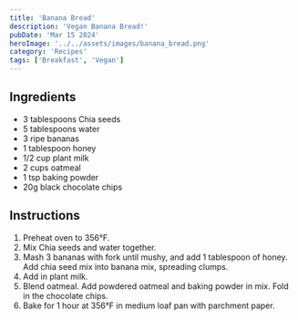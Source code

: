 ```yaml
---
title: 'Banana Bread'
description: 'Vegan Banana Bread!'
pubDate: 'Mar 15 2024'
heroImage: '../../assets/images/banana_bread.png'
category: 'Recipes'
tags: ['Breakfast', 'Vegan']
---
```


## Ingredients

- 3 tablespoons Chia seeds
- 5 tablespoons water
- 3 ripe bananas
- 1 tablespoon honey
- 1/2 cup plant milk
- 2 cups oatmeal
- 1 tsp baking powder
- 20g black chocolate chips

## Instructions

1. Preheat oven to 356°F.
2. Mix Chia seeds and water together.
3. Mash 3 bananas with fork until mushy, and add 1 tablespoon of honey. Add chia seed mix into banana mix, spreading clumps.
4. Add in plant milk.
5. Blend oatmeal. Add powdered oatmeal and baking powder in mix. Fold in the chocolate chips.
6. Bake for 1 hour at 356°F in medium loaf pan with parchment paper.
